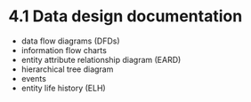 # 4.1 Data design documentation

* data flow diagrams (DFDs)
* information flow charts
* entity attribute relationship diagram (EARD)
* hierarchical tree diagram
* events
* entity life history (ELH)